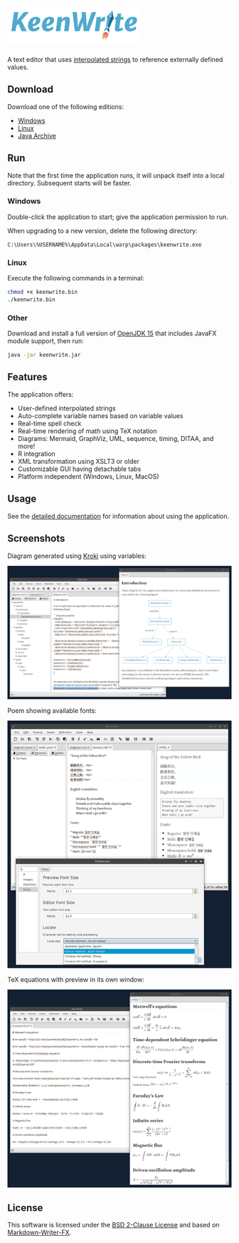 # ![Logo](docs/images/app-title.png)

A text editor that uses [interpolated strings](https://en.wikipedia.org/wiki/String_interpolation) to reference externally defined values.

## Download

Download one of the following editions:

* [Windows](https://gitreleases.dev/gh/DaveJarvis/keenwrite/latest/keenwrite.exe)
* [Linux](https://gitreleases.dev/gh/DaveJarvis/keenwrite/latest/keenwrite.bin)
* [Java Archive](https://gitreleases.dev/gh/DaveJarvis/keenwrite/latest/keenwrite.jar)

## Run

Note that the first time the application runs, it will unpack itself into a local directory. Subsequent starts will be faster.

### Windows

Double-click the application to start; give the application permission to run.

When upgrading to a new version, delete the following directory:

    C:\Users\%USERNAME%\AppData\Local\warp\packages\keenwrite.exe

### Linux

Execute the following commands in a terminal:

``` bash
chmod +x keenwrite.bin
./keenwrite.bin
```

### Other

Download and install a full version of [OpenJDK 15](https://bell-sw.com/pages/downloads/?version=java-15#mn) that includes JavaFX module support, then run:

``` bash
java -jar keenwrite.jar
```

## Features

The application offers:

* User-defined interpolated strings
* Auto-complete variable names based on variable values
* Real-time spell check
* Real-time rendering of math using TeX notation
* Diagrams: Mermaid, GraphViz, UML, sequence, timing, DITAA, and more!
* R integration
* XML transformation using XSLT3 or older
* Customizable GUI having detachable tabs
* Platform independent (Windows, Linux, MacOS)

## Usage

See the [detailed documentation](docs/README.md) for information about
using the application.

## Screenshots

Diagram generated using [Kroki](https://kroki.io/) using variables:

![GraphViz Diagram Screenshot](docs/images/screenshots/01.png)

Poem showing available fonts:

![Korean Poem Screenshot](docs/images/screenshots/02.png)

TeX equations with preview in its own window:

![TeX Equations Screenshot](docs/images/screenshots/03.png)

## License

This software is licensed under the [BSD 2-Clause License](LICENSE.md) and
based on [Markdown-Writer-FX](licenses/MARKDOWN-WRITER-FX.md).

